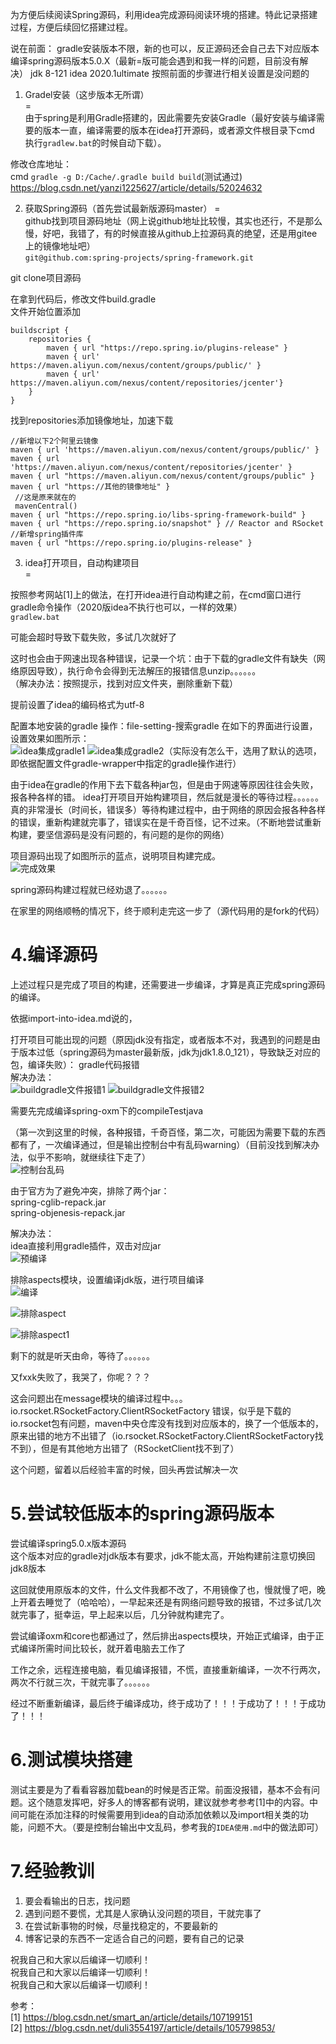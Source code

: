 为方便后续阅读Spring源码，利用idea完成源码阅读环境的搭建。特此记录搭建过程，方便后续回忆搭建过程。

说在前面：
gradle安装版本不限，新的也可以，反正源码还会自己去下对应版本  
编译spring源码版本5.0.X（最新=版可能会遇到和我一样的问题，目前没有解决）
jdk 8-121
idea 2020.1ultimate
按照前面的步骤进行相关设置是没问题的

1. Gradel安装（这步版本无所谓）  
=  
由于spring是利用Gradle搭建的，因此需要先安装Gradle（最好安装与编译需要的版本一直，编译需要的版本在idea打开源码，或者源文件根目录下cmd 执行`gradlew.bat`的时候自动下载）。

修改仓库地址：  
cmd `gradle -g D:/Cache/.gradle build build`(测试通过)
https://blog.csdn.net/yanzi1225627/article/details/52024632

2. 获取Spring源码（首先尝试最新版源码master）
=  
github找到项目源码地址（网上说github地址比较慢，其实也还行，不是那么慢，好吧，我错了，有的时候直接从github上拉源码真的绝望，还是用gitee上的镜像地址吧）  
`git@github.com:spring-projects/spring-framework.git`  

git clone项目源码

在拿到代码后，修改文件build.gradle  
文件开始位置添加
```
buildscript {
	repositories {
		maven { url "https://repo.spring.io/plugins-release" }
        maven { url' https://maven.aliyun.com/nexus/content/groups/public/' }
        maven { url' https://maven.aliyun.com/nexus/content/repositories/jcenter'}
	}
}
```  
找到repositories添加镜像地址，加速下载
```
//新增以下2个阿里云镜像
maven { url 'https://maven.aliyun.com/nexus/content/groups/public/' }
maven { url 'https://maven.aliyun.com/nexus/content/repositories/jcenter' }
maven { url "https://maven.aliyun.com/nexus/content/groups/public" }
maven { url "https://其他的镜像地址" }
 //这是原来就在的
 mavenCentral()
maven { url "https://repo.spring.io/libs-spring-framework-build" }
maven { url "https://repo.spring.io/snapshot" } // Reactor and RSocket
//新增spring插件库
maven { url "https://repo.spring.io/plugins-release" }
```  

3. idea打开项目，自动构建项目  
=

按照参考网站[1]上的做法，在打开idea进行自动构建之前，在cmd窗口进行gradle命令操作（2020版idea不执行也可以，一样的效果）  
`gradlew.bat`  

可能会超时导致下载失败，多试几次就好了  

这时也会由于网速出现各种错误，记录一个坑：由于下载的gradle文件有缺失（网络原因导致），执行命令会得到无法解压的报错信息unzip。。。。。。  
（解决办法：按照提示，找到对应文件夹，删除重新下载）  



提前设置了idea的编码格式为utf-8

配置本地安装的gradle
操作：file-setting-搜索gradle
在如下的界面进行设置，设置效果如图所示：  
![idea集成gradle1](./image/gradle/idea集成gradle0.png "idea集成gradle1")
![idea集成gradle2](./image/gradle/idea集成gradle.png "idea集成gradle2")（实际没有怎么干，选用了默认的选项，即依据配置文件gradle-wrapper中指定的gradle操作进行）


由于idea在gradle的作用下去下载各种jar包，但是由于网速等原因往往会失败，报各种各样的错。  idea打开项目开始构建项目，然后就是漫长的等待过程。。。。。。真的非常漫长（时间长，错误多）等待构建过程中，由于网络的原因会报各种各样的错误，重新构建就完事了，错误实在是千奇百怪，记不过来。（不断地尝试重新构建，要坚信源码是没有问题的，有问题的是你的网络）   


项目源码出现了如图所示的蓝点，说明项目构建完成。  
![完成效果](./image/gradle/完成效果.png "完成效果")

spring源码构建过程就已经劝退了。。。。。。

在家里的网络顺畅的情况下，终于顺利走完这一步了（源代码用的是fork的代码）

4.编译源码  
=
上述过程只是完成了项目的构建，还需要进一步编译，才算是真正完成spring源码的编译。  


依据import-into-idea.md说的，

打开项目可能出现的问题（原因jdk没有指定，或者版本不对，我遇到的问题是由于版本过低（spring源码为master最新版，jdk为jdk1.8.0_121），导致缺乏对应的包，编译失败）：
gradle代码报错  
解决办法：  
![buildgradle文件报错1](./image/gradle/buildgradle文件报错解决1.png "buildgradle文件报错")
![buildgradle文件报错2](./image/gradle/buildgradle文件报错解决2.png "buildgradle文件报错")


需要先完成编译spring-oxm下的compileTestjava  

（第一次到这里的时候，各种报错，千奇百怪，第二次，可能因为需要下载的东西都有了，一次编译通过，但是输出控制台中有乱码warning）（目前没找到解决办法，似乎不影响，就继续往下走了）  
![控制台乱码](image\gradle\控制台乱码解决办法.png "控制台乱码")

由于官方为了避免冲突，排除了两个jar：  
spring-cglib-repack.jar  
spring-objenesis-repack.jar  

解决办法：  
idea直接利用gradle插件，双击对应jar    
![预编译](image\gradle\预编译.png "预编译")  

排除aspects模块，设置编译jdk版，进行项目编译  
![编译](image\gradle\编译spring项目.png "编译")  

![排除aspect](image\gradle\右键-选择unload.png "排除aspect")   

![排除aspect1](image\gradle\右键-ignore.png "排除aspect1")   

剩下的就是听天由命，等待了。。。。。。  

又fxxk失败了，我哭了，你呢？？？

这会问题出在message模块的编译过程中。。。  
io.rsocket.RSocketFactory.ClientRSocketFactory 错误，似乎是下载的io.rsocket包有问题，maven中央仓库没有找到对应版本的，换了一个低版本的，原来出错的地方不出错了（io.rsocket.RSocketFactory.ClientRSocketFactory找不到），但是有其他地方出错了（RSocketClient找不到了）

这个问题，留着以后经验丰富的时候，回头再尝试解决一次

5.尝试较低版本的spring源码版本
=
尝试编译spring5.0.x版本源码    
这个版本对应的gradle对jdk版本有要求，jdk不能太高，开始构建前注意切换回jdk8版本  

这回就使用原版本的文件，什么文件我都不改了，不用镜像了也，慢就慢了吧，晚上开着去睡觉了（哈哈哈），一早起来还是有网络问题导致的报错，不过多试几次就完事了，挺幸运，早上起来以后，几分钟就构建完了。

尝试编译oxm和core也都通过了，然后排出aspects模块，开始正式编译，由于正式编译所需时间比较长，就开着电脑去工作了

工作之余，远程连接电脑，看见编译报错，不慌，直接重新编译，一次不行两次，两次不行就三次，干就完事了。。。。。。  

经过不断重新编译，最后终于编译成功，终于成功了！！！于成功了！！！于成功了！！！

6.测试模块搭建
=  
测试主要是为了看看容器加载bean的时候是否正常。前面没报错，基本不会有问题。这个随意发挥吧，好多人的博客都有说明，建议就参考参考\[1\]中的内容。中间可能在添加注释的时候需要用到idea的自动添加依赖以及import相关类的功能，问题不大。（要是控制台输出中文乱码，参考我的`IDEA使用.md`中的做法即可）


7.经验教训
=
1. 要会看输出的日志，找问题
2. 遇到问题不要慌，尤其是人家确认没问题的项目，干就完事了
3. 在尝试新事物的时候，尽量找稳定的，不要最新的
4. 博客记录的东西不一定适合自己的问题，要有自己的记录

祝我自己和大家以后编译一切顺利！  
祝我自己和大家以后编译一切顺利！  
祝我自己和大家以后编译一切顺利！  

参考：  
[1] https://blog.csdn.net/smart_an/article/details/107199151  
[2] https://blog.csdn.net/duli3554197/article/details/105799853/